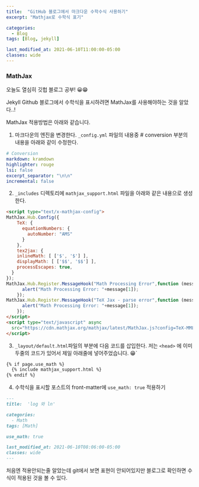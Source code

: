 ```yaml
---
title:  "GitHub 블로그에서 마크다운 수학수식 사용하기"
excerpt: "Mathjax로 수학식 표기"

categories:
  - Blog
tags: [Blog, jekyll]

last_modified_at: 2021-06-10T11:00:00-05:00
classes: wide
---
```


### MathJax

오늘도 열심히 깃헙 블로그 공부! 😀😁

Jekyll Github 블로그에서 수학식을 표시하려면 MathJax를 사용해야하는 것을 알았다..!

MathJax 적용방법은 아래와 같습니다.

1. 마크다운의 엔진을 변경한다.
`_config.yml` 파일의 내용중 # conversion 부분의 내용을 아래와 같이 수정한다.

```yml
# Conversion
markdown: kramdown
highlighter: rouge
lsi: false
excerpt_separator: "\n\n"
incremental: false
```

2. `_includes` 디렉토리에 `mathjax_support.html` 파일을 아래와 같은 내용으로 생성한다.

```html
<script type="text/x-mathjax-config">
MathJax.Hub.Config({
    TeX: {
      equationNumbers: {
        autoNumber: "AMS"
      }
    },
    tex2jax: {
    inlineMath: [ ['$', '$'] ],
    displayMath: [ ['$$', '$$'] ],
    processEscapes: true,
  }
});
MathJax.Hub.Register.MessageHook("Math Processing Error",function (message) {
	  alert("Math Processing Error: "+message[1]);
	});
MathJax.Hub.Register.MessageHook("TeX Jax - parse error",function (message) {
	  alert("Math Processing Error: "+message[1]);
	});
</script>
<script type="text/javascript" async
  src="https://cdn.mathjax.org/mathjax/latest/MathJax.js?config=TeX-MML-AM_CHTML">
</script>
```

3. `_layout/default.html`파일의 <head> 부분에 다음 코드를 삽입한다. 저는 `<head>` 에 이미 두줄의 코드가 있어서 제일 아래줄에 넣어주었습니다. 😁`

```html
{% if page.use_math %}
  {% include mathjax_support.html %}
{% endif %}
```
	
4. 수학식을 표시할 포스트의 front-matter에 `use_math: true` 적용하기
	
```markdown
---
title:  'log 와 ln'

categories:
  - Math
tags: [Math]

use_math: true

last_modified_at: 2021-06-10T08:06:00-05:00
classes: wide
---
```
	
처음엔 적용안되는줄 알았는데 git에서 보면 표현이 안되어있지만 블로그로 확인하면 수식이 적용된 것을 볼 수 있다. 
